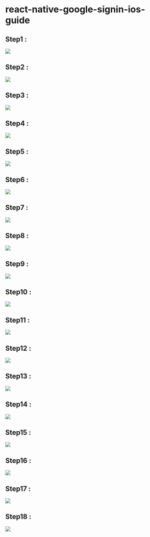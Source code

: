 # react-native-google-signin-ios-guide

## Step1 : 

<p align="left">
  <img src="https://github.com/dovandu/react-native-google-signin-ios-guide/blob/master/Screen%20Shot%202018-09-05%20at%2010.41.08%20AM.png">
</p>

## Step2 : 

<p align="left">
  <img src="https://github.com/dovandu/react-native-google-signin-ios-guide/blob/master/Screen%20Shot%202018-09-05%20at%2010.49.47%20AM.png">
</p>

## Step3 : 

<p align="left">
  <img src="https://github.com/dovandu/react-native-google-signin-ios-guide/blob/master/Screen%20Shot%202018-09-05%20at%2010.56.21%20AM.png">
</p>

## Step4 : 

<p align="left">
  <img src="https://github.com/dovandu/react-native-google-signin-ios-guide/blob/master/Screen%20Shot%202018-09-05%20at%2010.56.34%20AM.png">
</p>


## Step5 : 

<p align="left">
  <img src="https://github.com/dovandu/react-native-google-signin-ios-guide/blob/master/Screen%20Shot%202018-09-05%20at%2010.57.43%20AM.png">
</p>


## Step6 : 

<p align="left">
  <img src="https://github.com/dovandu/react-native-google-signin-ios-guide/blob/master/Screen%20Shot%202018-09-05%20at%2010.58.24%20AM.png">
</p>

## Step7 : 

<p align="left">
  <img src="https://github.com/dovandu/react-native-google-signin-ios-guide/blob/master/Screen%20Shot%202018-09-05%20at%2011.07.19%20AM.png">
</p>

## Step8 : 

<p align="left">
  <img src="https://github.com/dovandu/react-native-google-signin-ios-guide/blob/master/Screen%20Shot%202018-09-05%20at%2011.07.58%20AM.png">
</p>

## Step9 : 

<p align="left">
  <img src="https://github.com/dovandu/react-native-google-signin-ios-guide/blob/master/Screen%20Shot%202018-09-05%20at%2011.08.30%20AM.png">
</p>

## Step10 : 

<p align="left">
  <img src="https://github.com/dovandu/react-native-google-signin-ios-guide/blob/master/Screen%20Shot%202018-09-05%20at%2011.08.56%20AM.png">
</p>

## Step11 : 

<p align="left">
  <img src="https://github.com/dovandu/react-native-google-signin-ios-guide/blob/master/Screen%20Shot%202018-09-05%20at%2011.09.20%20AM.png">
</p>

## Step12 : 

<p align="left">
  <img src="https://github.com/dovandu/react-native-google-signin-ios-guide/blob/master/Screen%20Shot%202018-09-05%20at%2011.09.28%20AM.png">
</p>

## Step13 : 

<p align="left">
  <img src="https://github.com/dovandu/react-native-google-signin-ios-guide/blob/master/Screen%20Shot%202018-09-05%20at%2011.09.57%20AM.png">
</p>

## Step14 : 

<p align="left">
  <img src="https://github.com/dovandu/react-native-google-signin-ios-guide/blob/master/Screen%20Shot%202018-09-05%20at%2011.10.23%20AM.png">
</p>

## Step15 : 

<p align="left">
  <img src="https://github.com/dovandu/react-native-google-signin-ios-guide/blob/master/Screen%20Shot%202018-09-05%20at%2011.11.19%20AM.png">
</p>

## Step16 : 

<p align="left">
  <img src="https://github.com/dovandu/react-native-google-signin-ios-guide/blob/master/Screen%20Shot%202018-09-05%20at%2011.11.28%20AM.png">
</p>

## Step17 : 

<p align="left">
  <img src="https://github.com/dovandu/react-native-google-signin-ios-guide/blob/master/Screen%20Shot%202018-09-05%20at%2011.12.21%20AM.png">
</p>

## Step18 : 

<p align="left">
  <img src="https://github.com/dovandu/react-native-google-signin-ios-guide/blob/master/Screen%20Shot%202018-09-05%20at%209.42.27%20AM.png">
</p>

